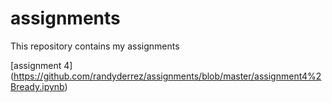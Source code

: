 # assignments
This repository contains my assignments

[assignment 4] (https://github.com/randyderrez/assignments/blob/master/assignment4%2Bready.ipynb)



